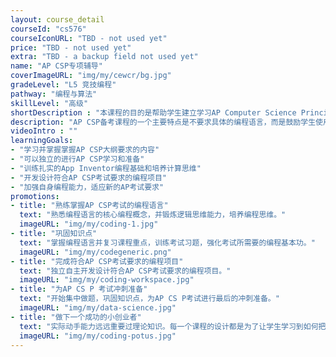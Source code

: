 ```yaml
---
layout: course_detail
courseId: "cs576"
courseIconURL: "TBD - not used yet"
price: "TBD - not used yet"
extra: "TBD - a backup field not used yet"
name: "AP CSP专项辅导"
coverImageURL: "img/my/cewcr/bg.jpg"
gradeLevel: "L5 竞技编程"
pathway: "编程与算法"
skillLevel: "高级"
shortDescription : "本课程的目的是帮助学生建立学习AP Computer Science Principles (CSP)基本的知识和编程能力，通过AP CS P考试"
description: "AP CSP备考课程的一个主要特点是不要求具体的编程语言，而是鼓励学生使用图形化语言（如Scratch、MIT App Inventor、Snap等）进行编程。相比于原有的AP CSA，AP CSP更加强调学生对实际知识的理解和应用。通过学习AP CSP，学生将掌握计算机科学的基本概念和原理，同时培养解决问题的能力和创造力。这门课程将为学生打开计算机科学的大门，让他们在未来的技术领域中具备更广阔的发展空间。"
videoIntro : ""
learningGoals:
- "学习并掌握掌握AP CSP大纲要求的内容"
- "可以独立的进行AP CSP学习和准备"
- "训练扎实的App Inventor编程基础和培养计算思维"
- "开发设计符合AP CSP考试要求的编程项目"
- "加强自身编程能力，适应新的AP考试要求"
promotions:
- title: "熟练掌握AP CSP考试的编程语言"
  text: "熟悉编程语言的核心编程概念，并锻炼逻辑思维能力，培养编程思维。"
  imageURL: "img/my/coding-1.jpg"
- title: "巩固知识点"
  text: "掌握编程语言并复习课程重点，训练考试习题，强化考试所需要的编程基本功。"
  imageURL: "img/my/codegeneric.png"
- title: "完成符合AP CSP考试要求的编程项目"
  text: "独立自主开发设计符合AP CSP考试要求的编程项目。"
  imageURL: "img/my/coding-workspace.jpg"
- title: "为AP CS P 考试冲刺准备"
  text: "开始集中做题，巩固知识点，为AP CS P考试进行最后的冲刺准备。"
  imageURL: "img/my/data-science.jpg"
- title: "做下一个成功的小创业者"
  text: "实际动手能力远远重要过理论知识。每一个课程的设计都是为了让学生学习到如何把自己对于项目的一个想法通过努力变为现实。年轻的小小创业家就是在这样的挑战中产生的。"
  imageURL: "img/my/coding-potus.jpg"
---
```

